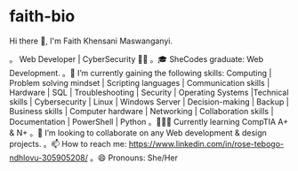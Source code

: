 # faith-bio
 
Hi there 👋, I'm Faith Khensani Maswanganyi.


。 Web Developer | CyberSecurity 👩‍💻
。🎓 SheCodes graduate: Web Development.
。🔭 I’m currently gaining the following skills: Computing | Problem solving mindset | Scripting languages | Communication skills | Hardware | SQL | Troubleshooting | Security | Operating Systems |Technical skills | 
     Cybersecurity | Linux | Windows Server | Decision-making | Backup | Business skills | Computer hardware | Networking | Collaboration skills | Documentation | PowerShell | Python
。👩🏽‍💻 Currently learning CompTIA A+ & N+
。👯 I’m looking to collaborate on any Web development & design projects.
。📫 How to reach me: https://www.linkedin.com/in/rose-tebogo-ndhlovu-305905208/
。😄 Pronouns: She/Her


